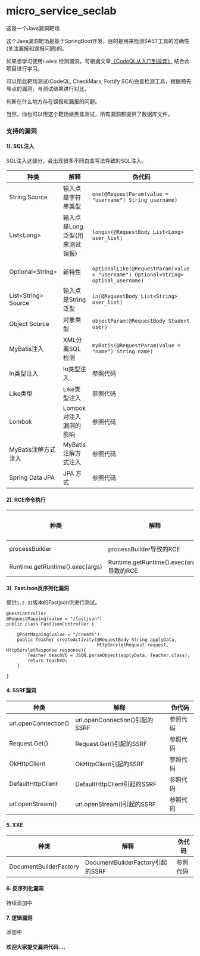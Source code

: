 # micro_service_seclab
这是一个Java漏洞靶场

这个Java漏洞靶场是基于SpringBoot开发，目的是用来检测SAST工具的准确性(关注漏报和误报问题)的。

如果想学习使用`CodeQL`检测漏洞，可根据文章[《CodeQL从入门到放弃》](https://www.freebuf.com/articles/web/283795.html) 结合此项目进行学习。

可以用此靶场测试(CodeQL, CheckMarx, Fortify SCA)白盒检测工具，根据预先埋点的漏洞，与测试结果进行对比，

判断在什么地方存在误报和漏报的问题。

当然，你也可以用这个靶场做黑盒测试，所有漏洞都提供了数据库文件。

### 支持的漏洞
#### 1). SQL注入
SQL注入这部分，会出现很多不同白盒写法导致的SQL注入。

种类 | 解释 | 伪代码
---|---|---
String Source | 输入点是字符串类型 | ` one(@RequestParam(value = "username") String username) `
List\<Long\> | 输入点是Long泛型(用来测试误报) | ` longin(@RequestBody List<Long> user_list) `
Optional\<String\> | 新特性 | `  optionalLike(@RequestParam(value = "username") Optional<String> optinal_username)  `
List\<String\> Source | 输入点是String泛型 | ` in(@RequestBody List<String> user_list) `
Object Source | 对象类型 | ` objectParam(@RequestBody Student user) `
MyBatis注入 | XML分离SQL检测 | `myBatis(@RequestParam(value = "name") String name)`
In类型注入 | In类型注入 | 参照代码
Like类型 | Like类型注入 | 参照代码
Lombok | Lombok对注入漏洞的影响 | 参照代码
MyBatis注解方式注入 | MyBatis注解方式注入 | 参照代码
Spring Data JPA | JPA 方式 | 参照代码

#### 2). RCE命令执行

种类 | 解释 | 伪代码
---|---|---
processBuilder|processBuilder导致的RCE| --
Runtime.getRuntime().exec(args)|Runtime.getRuntime().exec(args)导致的RCE|--

#### 3). FastJson反序列化漏洞
提供`1.2.31`版本的Fastjson供进行测试。
```
@RestController
@RequestMapping(value = "/fastjson")
public class FastJsonController {

    @PostMapping(value = "/create")
    public Teacher createActivity(@RequestBody String applyData,
                                  HttpServletRequest request, HttpServletResponse response){
        Teacher teachVO = JSON.parseObject(applyData, Teacher.class);
        return teachVO;
    }

}
```
#### 4. SSRF漏洞
种类 | 解释 | 伪代码
---|---|---
url.openConnection()| url.openConnection()引起的SSRF| 参照代码
Request.Get() | Request.Get()引起的SSRF | 参照代码
OkHttpClient | OkHttpClient引起的SSRF | 参照代码
DefaultHttpClient| DefaultHttpClient引起的SSRF |参照代码
url.openStream()| url.openStream()引起的SSRF | 参照代码
#### 5. XXE
种类 | 解释 | 伪代码
---|---|---
DocumentBuilderFactory| DocumentBuilderFactory引起的SSRF | 参照代码

#### 6. 反序列化漏洞
持续添加中

#### 7. 逻辑漏洞
添加中

#### 欢迎大家提交漏洞代码....
